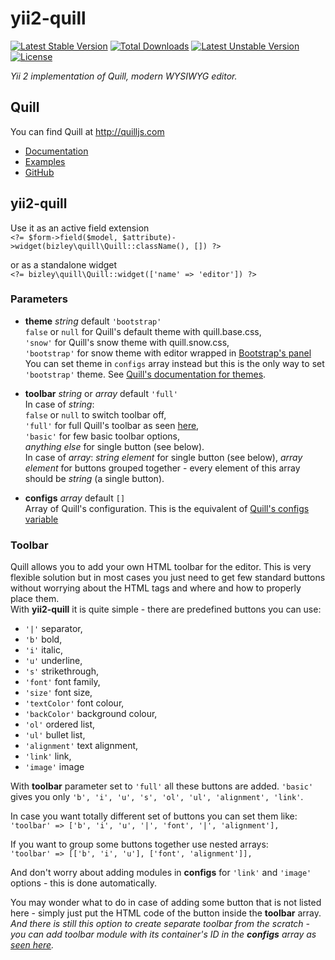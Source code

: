 # yii2-quill
[![Latest Stable Version](https://poser.pugx.org/bizley/quill/v/stable)](https://packagist.org/packages/bizley/quill) 
[![Total Downloads](https://poser.pugx.org/bizley/quill/downloads)](https://packagist.org/packages/bizley/quill) 
[![Latest Unstable Version](https://poser.pugx.org/bizley/quill/v/unstable)](https://packagist.org/packages/bizley/quill) 
[![License](https://poser.pugx.org/bizley/quill/license)](https://packagist.org/packages/bizley/quill)

*Yii 2 implementation of Quill, modern WYSIWYG editor.*

## Quill
You can find Quill at http://quilljs.com  
- [Documentation](http://quilljs.com/docs/quickstart)
- [Examples](http://quilljs.com/examples)
- [GitHub](https://github.com/quilljs/quill)

## yii2-quill
Use it as an active field extension  
```<?= $form->field($model, $attribute)->widget(bizley\quill\Quill::className(), []) ?>```

or as a standalone widget  
```<?= bizley\quill\Quill::widget(['name' => 'editor']) ?>```

### Parameters
- **theme** *string* default ```'bootstrap'```  
  ```false``` or ```null``` for Quill's default theme with quill.base.css,  
  ```'snow'``` for Quill's snow theme with quill.snow.css,  
  ```'bootstrap'``` for snow theme with editor wrapped in [Bootstrap's panel](http://getbootstrap.com/components/#panels)  
  You can set theme in ```configs``` array instead but this is the only way to set ```'bootstrap'``` theme.
  See [Quill's documentation for themes](http://quilljs.com/docs/themes).
  
- **toolbar** *string* or *array* default ```'full'```  
  In case of *string*:  
  ```false``` or ```null``` to switch toolbar off,  
  ```'full'``` for full Quill's toolbar as seen [here](http://quilljs.com),  
  ```'basic'``` for few basic toolbar options,  
  *anything else* for single button (see below).  
  In case of *array*:
  *string element* for single button (see below),
  *array element* for buttons grouped together - every element of this array should be *string* (a single button).
  
- **configs** *array* default ```[]```  
  Array of Quill's configuration. This is the equivalent of [Quill's configs variable](http://quilljs.com/docs/configuration)
  
### Toolbar
Quill allows you to add your own HTML toolbar for the editor. This is very flexible solution but in most cases you just need to 
get few standard buttons without worrying about the HTML tags and where and how to properly place them.  
With **yii2-quill** it is quite simple - there are predefined buttons you can use:  

- ```'|'``` separator,
- ```'b'``` bold,
- ```'i'``` italic,
- ```'u'``` underline,
- ```'s'``` strikethrough,
- ```'font'``` font family,
- ```'size'``` font size,
- ```'textColor'``` font colour,
- ```'backColor'``` background colour,
- ```'ol'``` ordered list,
- ```'ul'``` bullet list,
- ```'alignment'``` text alignment,
- ```'link'``` link,
- ```'image'``` image  

With **toolbar** parameter set to ```'full'``` all these buttons are added. ```'basic'``` gives you only 
```'b', 'i', 'u', 's', 'ol', 'ul', 'alignment', 'link'```.

In case you want totally different set of buttons you can set them like:  
```'toolbar' => ['b', 'i', 'u', '|', 'font', '|', 'alignment'],```

If you want to group some buttons together use nested arrays:  
```'toolbar' => [['b', 'i', 'u'], ['font', 'alignment']],```

And don't worry about adding modules in **configs** for ```'link'``` and ```'image'``` options - this is done automatically.

You may wonder what to do in case of adding some button that is not listed here - simply just put the HTML code of the button 
inside the **toolbar** array. *And there is still this option to create separate toolbar from the scratch - you can add toolbar 
module with its container's ID in the __configs__ array as [seen here](http://quilljs.com/docs/quickstart).*
